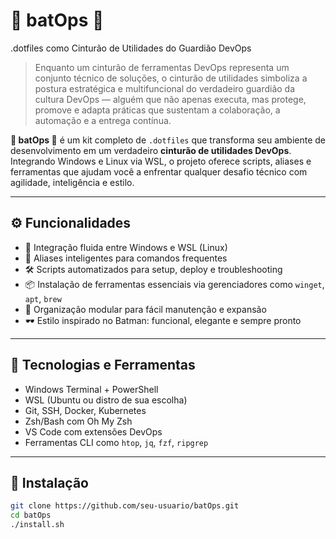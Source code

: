 # 🦇 batOps 🚀

.dotfiles como Cinturão de Utilidades do Guardião DevOps

> Enquanto um cinturão de ferramentas DevOps representa um conjunto técnico de soluções, o cinturão de utilidades simboliza a postura estratégica e multifuncional do verdadeiro guardião da cultura DevOps — alguém que não apenas executa, mas protege, promove e adapta práticas que sustentam a colaboração, a automação e a entrega contínua.

**🦇 batOps 🚀** é um kit completo de `.dotfiles` que transforma seu ambiente de desenvolvimento em um verdadeiro **cinturão de utilidades DevOps**. Integrando Windows e Linux via WSL, o projeto oferece scripts, aliases e ferramentas que ajudam você a enfrentar qualquer desafio técnico com agilidade, inteligência e estilo. 

---

## ⚙️ Funcionalidades

- 🔗 Integração fluida entre Windows e WSL (Linux)
- 🧠 Aliases inteligentes para comandos frequentes
- 🛠️ Scripts automatizados para setup, deploy e troubleshooting
- 📦 Instalação de ferramentas essenciais via gerenciadores como `winget`, `apt`, `brew`
- 🧰 Organização modular para fácil manutenção e expansão
- 🕶️ Estilo inspirado no Batman: funcional, elegante e sempre pronto

---

## 🧪 Tecnologias e Ferramentas

- Windows Terminal + PowerShell
- WSL (Ubuntu ou distro de sua escolha)
- Git, SSH, Docker, Kubernetes
- Zsh/Bash com Oh My Zsh
- VS Code com extensões DevOps
- Ferramentas CLI como `htop`, `jq`, `fzf`, `ripgrep`

---

## 🚀 Instalação

```bash
git clone https://github.com/seu-usuario/batOps.git
cd batOps
./install.sh
